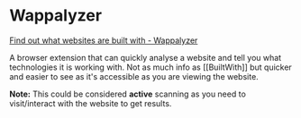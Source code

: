 # Wappalyzer
[Find out what websites are built with - Wappalyzer](https://www.wappalyzer.com/)

A browser extension that can quickly analyse a website and tell you what technologies it is working with. Not as much info as [[BuiltWith]] but quicker and easier to see as it's accessible as you are viewing the website.  

**Note:** This could be considered **active** scanning as you need to visit/interact with the website to get results.